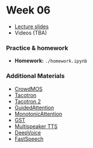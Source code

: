 # Week 06

* [Lecture slides](https://docs.google.com/presentation/d/12l6Lzp11XtJHuBJoJiaOJhBE2pntBnM0PnfDBlfOL8M/edit?usp=sharing)
* Videos (TBA)

### Practice & homework
* __Homework:__ `./homework.ipynb`

### Additional Materials
* [CrowdMOS](https://www.microsoft.com/en-us/research/wp-content/uploads/2011/05/0002416.pdf)
* [Tacotron](https://www.dropbox.com/s/jylcdcu1lt607oa/Tacotron.pdf?dl=0)
* [Tacotron 2](https://www.dropbox.com/s/il9ai3ihh3nbcoo/Tacotron2.pdf?dl=0)
* [GuidedAttention](https://www.dropbox.com/s/tiibpqcdb1eieg4/GaidedAttention.pdf?dl=0)
* [MonotonicAttention](https://www.dropbox.com/s/6deupekgd4ep0kg/MonotonicAttention.pdf?dl=0)
* [GST](https://www.dropbox.com/s/q3uez6b9d1f4dlu/GST.pdf?dl=0)
* [Multispeaker TTS](https://www.dropbox.com/s/shs31spj7ekhazn/MultispeakerTTS.pdf?dl=0)
* [DeepVoice](https://www.dropbox.com/s/2amz836u0xz4xwm/DeepVoice.pdf?dl=0)
* [FastSpeech](https://www.dropbox.com/s/b5rlp1q3d2zk4n7/FastSpeech.pdf?dl=0)
